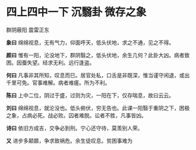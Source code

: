 # 四上四中一下 沉翳卦 微存之象

群阴蔽阳 震雷正东

**象曰** 绵绵视息，无有气力，仰面呼天，低头伏地，求之不通，见之不得。

**颜曰** 惟有一阳，沦没地下，群阴翳之，低头伏地，余生几何？此卦大凶。病者致困。因蚕失望。经求无利。远行逢盗。

**何曰** 凡事非其所知，叹息而巳。居官处私，口舌是非既深，惟当谨守闲退，或出千里可免。官事难解。病者难瘥。所为不利。

**陈曰** 上中二位，阴过于盛，过则为灾，一阳在下，仅存喘息，故曰云云。

**刘曰** 绵绵视息，就沦没也。低头俯伏，穷无告也。此课一阳翳于重阴之下，困极之象，占病必死。战必败。囚者难脱。讼者不胜，凡事皆凶。

**诗曰** 依旧方成吉，交争必到刑。宁心还守待，莫羡别人荣。

**又** 进步多颠踬，争求致祸危。余生徒叹息。贫困事难为
